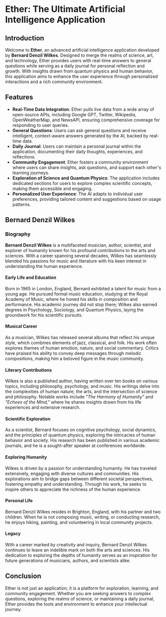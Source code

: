 # Ether: The Ultimate Artificial Intelligence Application

## Introduction
Welcome to **Ether**, an advanced artificial intelligence application developed by **Bernard Denzil Wilkes**. Designed to merge the realms of science, art, and technology, Ether provides users with real-time answers to general questions while serving as a daily journal for personal reflection and growth. With insights drawn from quantum physics and human behavior, this application aims to enhance the user experience through personalized interactions and a rich community environment.

## Features
- **Real-Time Data Integration**: Ether pulls live data from a wide array of open-source APIs, including Google GPT, Twitter, Wikipedia, OpenWeatherMap, and NewsAPI, ensuring comprehensive coverage for responding to user queries.
- **General Questions**: Users can ask general questions and receive intelligent, context-aware answers generated by the AI, backed by real-time data.
- **Daily Journal**: Users can maintain a personal journal within the application, documenting their daily thoughts, experiences, and reflections.
- **Community Engagement**: Ether fosters a community environment where users can share insights, ask questions, and support each other's learning journeys.
- **Exploration of Science and Quantum Physics**: The application includes dedicated sections for users to explore complex scientific concepts, making them accessible and engaging.
- **Personalized User Experience**: The AI adapts to individual user preferences, providing tailored content and suggestions based on usage patterns.

## Bernard Denzil Wilkes

### Biography

**Bernard Denzil Wilkes** is a multifaceted musician, author, scientist, and explorer of humanity known for his profound contributions to the arts and sciences. With a career spanning several decades, Wilkes has seamlessly blended his passions for music and literature with his keen interest in understanding the human experience.

#### Early Life and Education
Born in 1965 in London, England, Bernard exhibited a talent for music from a young age. He pursued formal music education, studying at the Royal Academy of Music, where he honed his skills in composition and performance. His academic journey did not stop there; Wilkes also earned degrees in Psychology, Sociology, and Quantum Physics, laying the groundwork for his scientific pursuits.

#### Musical Career
As a musician, Wilkes has released several albums that reflect his unique style, which combines elements of jazz, classical, and folk. His work often explores themes of human emotion, nature, and social commentary. Critics have praised his ability to convey deep messages through melodic compositions, making him a beloved figure in the music community.

#### Literary Contributions
Wilkes is also a published author, having written over ten books on various topics, including philosophy, psychology, and music. His writings delve into the complexities of human nature, the arts, and the intersection of science and philosophy. Notable works include *"The Harmony of Humanity"* and *"Echoes of the Mind,"* where he shares insights drawn from his life experiences and extensive research.

#### Scientific Exploration
As a scientist, Bernard focuses on cognitive psychology, social dynamics, and the principles of quantum physics, exploring the intricacies of human behavior and society. His research has been published in various academic journals, and he is a sought-after speaker at conferences worldwide.

#### Exploring Humanity
Wilkes is driven by a passion for understanding humanity. He has traveled extensively, engaging with diverse cultures and communities. His explorations aim to bridge gaps between different societal perspectives, fostering empathy and understanding. Through his work, he seeks to inspire others to appreciate the richness of the human experience.

#### Personal Life
Bernard Denzil Wilkes resides in Brighton, England, with his partner and two children. When he is not composing music, writing, or conducting research, he enjoys hiking, painting, and volunteering in local community projects.

#### Legacy
With a career marked by creativity and inquiry, Bernard Denzil Wilkes continues to leave an indelible mark on both the arts and sciences. His dedication to exploring the depths of humanity serves as an inspiration for future generations of musicians, authors, and scientists alike.

## Conclusion
Ether is not just an application; it is a platform for exploration, learning, and community engagement. Whether you are seeking answers to complex questions, exploring the realms of science, or maintaining a daily journal, Ether provides the tools and environment to enhance your intellectual journey.
